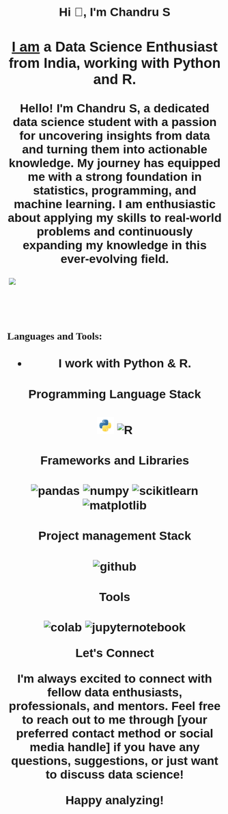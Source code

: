 <h1 align="center"><font face="Arial">Hi 👋, I'm Chandru S
<h3 align="center"><font face="Arial"><a href="https://www.linkedin.com/in/chandru-s-58856b267/" target="_blank" rel="noreferrer">I am</a> a Data Science Enthusiast from India, working with Python and R.</font></h3>

  Hello! I'm Chandru S, a dedicated data science student with a passion for uncovering insights from data and turning them into actionable knowledge. My journey has equipped me with a strong foundation in statistics, programming, and machine learning. I am enthusiastic about applying my skills to real-world problems and continuously expanding my knowledge in this ever-evolving field.

  
<img align="right" src="https://user-images.githubusercontent.com/74038190/212749447-bfb7e725-6987-49d9-ae85-2015e3e7cc41.gif" width="500">
<br><br>

<h3 align="left"><font size="+2" face="Verdana">Languages and Tools:</font></h3>


- I work with Python & R.

#### Programming Language Stack
<img src="https://raw.githubusercontent.com/github/explore/80688e429a7d4ef2fca1e82350fe8e3517d3494d/topics/python/python.png" alt="python" title="python" width="40" height="40"/>
<img src="https://upload.wikimedia.org/wikipedia/commons/thumb/1/1b/R_logo.svg/1200px-R_logo.svg.png" alt="R" title="R" width="40" height="35"/>

#### Frameworks and Libraries
<img src="https://encrypted-tbn0.gstatic.com/images?q=tbn:ANd9GcQ-NEICv1aGTvDRncdvM_fXoah5SNWx4pXAvg&s" alt="pandas" title="pandas" width="60" height="40"/>
<img src="https://upload.wikimedia.org/wikipedia/commons/thumb/3/31/NumPy_logo_2020.svg/2560px-NumPy_logo_2020.svg.png" alt="numpy" title="numpy" width="70" height="40"/>
<img src="https://upload.wikimedia.org/wikipedia/commons/thumb/0/05/Scikit_learn_logo_small.svg/2560px-Scikit_learn_logo_small.svg.png" alt="scikitlearn" title="scikitlearn" width="60" height="40"/>
<img src="https://media.licdn.com/dms/image/D4D12AQFq38cGkv_oHQ/article-cover_image-shrink_600_2000/0/1679493396295?e=2147483647&v=beta&t=VbHivrsD3KbirknCmH5nq0TIEZxtIi7u2PuZXXiOYow" alt="matplotlib" title="matplotlib" width="40" height="40"/>


#### Project management Stack
<img src="https://cdn.pixabay.com/photo/2022/01/30/13/33/github-6980894_1280.png" alt="github" title="github" width="40" height="40"/>

#### Tools
<img src="https://upload.wikimedia.org/wikipedia/commons/thumb/d/d0/Google_Colaboratory_SVG_Logo.svg/1280px-Google_Colaboratory_SVG_Logo.svg.png" alt="colab" title="colab" width="60" height="40"/>
<img src="https://nightingalehq.ai/knowledgebase/glossary/what-is-jupyter/jupyter.jpg" alt="jupyternotebook" title="jupyternotebook" width="60" height="40"/>

Let's Connect

I'm always excited to connect with fellow data enthusiasts, professionals, and mentors. Feel free to reach out to me through [your preferred contact method or social media handle] if you have any questions, suggestions, or just want to discuss data science!

<p align="center">
Happy analyzing!
</p>

